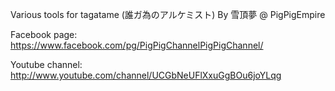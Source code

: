 Various tools for tagatame (誰ガ為のアルケミスト)
By 雪頂夢 @ PigPigEmpire

Facebook page: https://www.facebook.com/pg/PigPigChannelPigPigChannel/

Youtube channel: http://www.youtube.com/channel/UCGbNeUFlXxuGgBOu6joYLqg
